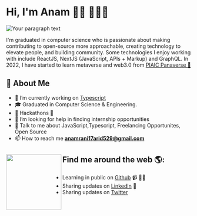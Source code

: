 # Hi, I'm Anam  👋🏾 👩🏾‍💻
![Your paragraph text](https://user-images.githubusercontent.com/111300005/202906696-f168b881-f0dd-471c-9c24-d569eb9dfa26.png)

I'm graduated in computer science who is passionate about making contributing to open-source more approachable, creating technology to elevate people, and building community. Some technologies I enjoy working with include ReactJS, NextJS (JavaScript, APIs + Markup) and GraphQL. In 2022, I have started to learn metaverse and web3.0 from  <a href="https://www.panaverse.co/">PIAIC Panaverse 🌟</a> 

## 🚀 About Me

- 🔭 I’m currently working on [Typescript](https://www.typescriptlang.org/)
- 🎓 Graduated in Computer Science & Engineering.
- 🔭 Hackathons 🙌
- 🤔 I’m looking for help in finding internship opportunities
- 💬 Talk to me about JavaScript,Typescript, Freelancing Opportunites, Open Source 
- 📫 How to reach me **anamrani17arid529@gmail.com**

## Find me around the web 🌎: <a href="https://github.com/anamrani0832"><img align="left" width="150" height="150" src="https://github.com/M0nica/M0nica/blob/main/octomonica/m0nica-octocat-rotating.gif?raw=true"></a>
- Learning in public on <a href="https://github.com/anamrani0832">Github</a> 📹 ✍🏾
- Sharing updates on <a href="https://www.linkedin.com/in/anam-rani-60a007236">LinkedIn</a> 💼
- Sharing updates on <a href="https://twitter.com/AnumRani17">Twitter</a>
